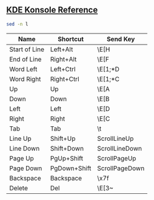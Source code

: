 [KDE Konsole Reference](https://docs.kde.org/stable5/en/konsole/konsole/konsole.pdf)
----

```bash
sed -n l
```

| Name       | Shortcut                | Send Key |
|------------|-------------------------|----------|
|Start of Line|Left+Alt|\E[H|
|End of Line|Right+Alt|\E[F|
|Word Left|Left+Ctrl|\E[1;*D|
|Word Right|Right+Ctrl|\E[1;*C|
|Up|Up|\E[A|
|Down|Down|\E[B|
|Left|Left|\E[D|
|Right|Right|\E[C|
|Tab|Tab|\t|
|Line Up|Shift+Up|ScrollLineUp|
|Line Down|Shift+Down|ScrollLineDown|
|Page Up|PgUp+Shift|ScrollPageUp|
|Page Down|PgDown+Shift|ScrollPageDown|
|Backspace|Backspace|\x7f|
|Delete|Del|\E[3~|
